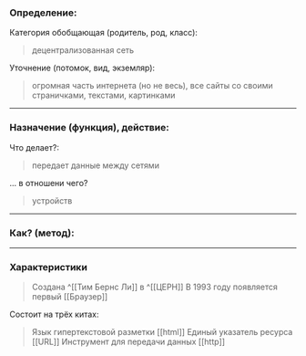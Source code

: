 ### Определение:
Категория обобщающая (родитель, род, класс):
>децентрализованная сеть

Уточнение (потомок, вид, экземляр):

>огромная часть интернета (но не весь), все сайты со своими страничками, текстами, картинками
---
### Назначение (функция), действие:
Что делает?:
>передает данные между сетями

... в отношени чего?
>устройств

---
### Как? (метод):
>

---
### Характеристики
>Создана ^[[Тим Бернс Ли]] в ^[[ЦЕРН]]
>В 1993 году появляется первый [[Браузер]]

Состоит на трёх китах:
>Язык гипертекстовой разметки [[html]]
>Единый указатель ресурса [[URL]]
>Инструмент для передачи данных [[http]]